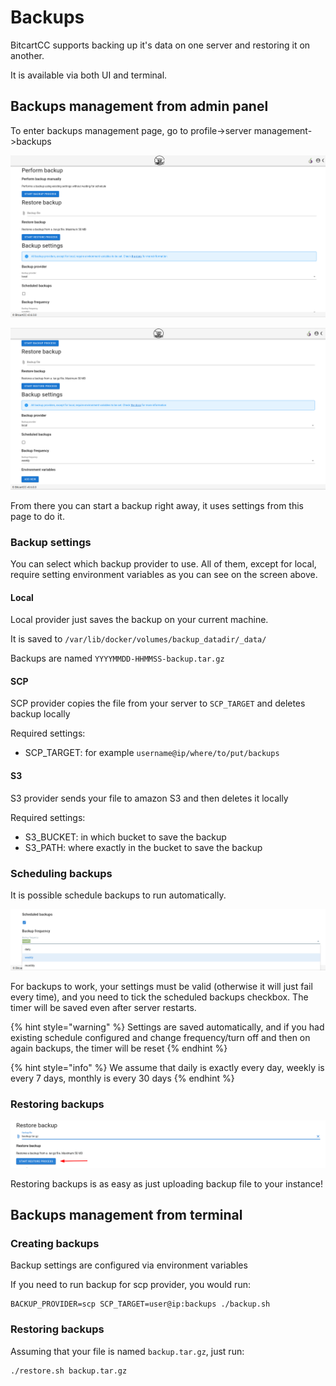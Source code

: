 # Backups

BitcartCC supports backing up it's data on one server and restoring it on another.

It is available via both UI and terminal.

## Backups management from admin panel

To enter backups management page, go to profile-&gt;server management-&gt;backups

![Backups management page](../.gitbook/assets/backups_management.png)

![Backups management page](../.gitbook/assets/backups_management2.png)

From there you can start a backup right away, it uses settings from this page to do it.

### Backup settings

You can select which backup provider to use. All of them, except for local, require setting environment variables as you can see on the screen above.

#### Local

Local provider just saves the backup on your current machine.

It is saved to `/var/lib/docker/volumes/backup_datadir/_data/` 

Backups are named `YYYYMMDD-HHMMSS-backup.tar.gz`

#### SCP

SCP provider copies the file from your server to `SCP_TARGET` and deletes backup locally

Required settings:

* SCP\_TARGET: for example `username@ip/where/to/put/backups`

#### S3

S3 provider sends your file to amazon S3 and then deletes it locally

Required settings:

* S3\_BUCKET: in which bucket to save the backup
* S3\_PATH: where exactly in the bucket to save the backup

### Scheduling backups

It is possible schedule backups to run automatically.

![Configure backup frequency](../.gitbook/assets/scheduled_backups.png)

For backups to work, your settings must be valid \(otherwise it will just fail every time\), and you need to tick the scheduled backups checkbox. The timer will be saved even after server restarts.

{% hint style="warning" %}
Settings are saved automatically, and if you had existing schedule configured and change frequency/turn off and then on again backups, the timer will be reset
{% endhint %}

{% hint style="info" %}
We assume that daily is exactly every day, weekly is every 7 days, monthly is every 30 days
{% endhint %}

### Restoring backups

![Restore backup](../.gitbook/assets/restore_backup.png)

Restoring backups is as easy as just uploading backup file to your instance!

## Backups management from terminal

### Creating backups

Backup settings are configured via environment variables

If you need to run backup for scp provider, you would run:

```text
BACKUP_PROVIDER=scp SCP_TARGET=user@ip:backups ./backup.sh
```

### Restoring backups

Assuming that your file is named `backup.tar.gz`, just run:

```text
./restore.sh backup.tar.gz
```

